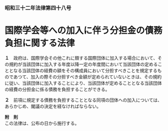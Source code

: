 ### 昭和三十二年法律第四十八号  
# 国際学会等への加入に伴う分担金の債務負担に関する法律  
  
**１**　政府は、国際学会その他これに類する国際団体に加入する場合において、その規約が当該団体に加入する年度以降一定の年度間において当該団体の定めることとなる当該団体の経費の額をその構成員において分担すべきことを規定するものであつて、加入の際その分担すべき金額が定められていないときは、その規約に従い、当該団体に加入することにより、当該団体が定めることとなる当該団体の経費の分担金に係る債務を負担することができる。  
  
**２**　前項に規定する債務を負担することとなる同項の団体への加入については、あらかじめ、閣議の決定を経なければならない。  
  
**附　則**  
この法律は、公布の日から施行する。  
  
